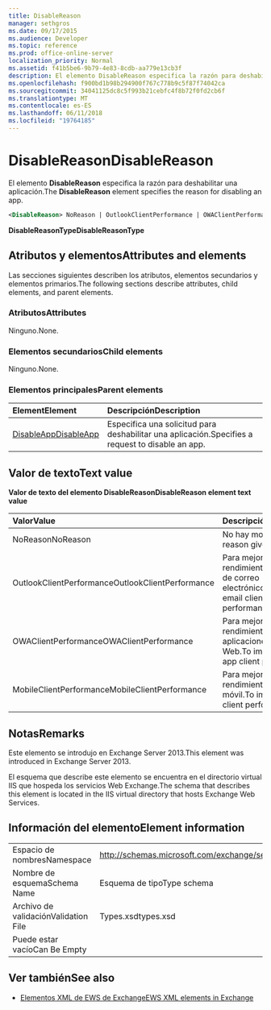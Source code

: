```yaml
---
title: DisableReason
manager: sethgros
ms.date: 09/17/2015
ms.audience: Developer
ms.topic: reference
ms.prod: office-online-server
localization_priority: Normal
ms.assetid: f41b5be6-9b79-4e83-8cdb-aa779e13cb3f
description: El elemento DisableReason especifica la razón para deshabilitar una aplicación.
ms.openlocfilehash: f900bd1b98b294900f767c778b9c5f87f74042ca
ms.sourcegitcommit: 34041125dc8c5f993b21cebfc4f8b72f0fd2cb6f
ms.translationtype: MT
ms.contentlocale: es-ES
ms.lasthandoff: 06/11/2018
ms.locfileid: "19764185"
---
```

# <a name="disablereason"></a><span data-ttu-id="70df1-103">DisableReason</span><span class="sxs-lookup"><span data-stu-id="70df1-103">DisableReason</span></span>

<span data-ttu-id="70df1-104">El elemento **DisableReason** especifica la razón para deshabilitar una aplicación.</span><span class="sxs-lookup"><span data-stu-id="70df1-104">The **DisableReason** element specifies the reason for disabling an app.</span></span> 
  
```XML
<DisableReason> NoReason | OutlookClientPerformance | OWAClientPerformance | MobileClientPerformance </DisableReason>
```

 <span data-ttu-id="70df1-105">**DisableReasonType**</span><span class="sxs-lookup"><span data-stu-id="70df1-105">**DisableReasonType**</span></span>
## <a name="attributes-and-elements"></a><span data-ttu-id="70df1-106">Atributos y elementos</span><span class="sxs-lookup"><span data-stu-id="70df1-106">Attributes and elements</span></span>

<span data-ttu-id="70df1-107">Las secciones siguientes describen los atributos, elementos secundarios y elementos primarios.</span><span class="sxs-lookup"><span data-stu-id="70df1-107">The following sections describe attributes, child elements, and parent elements.</span></span>
  
### <a name="attributes"></a><span data-ttu-id="70df1-108">Atributos</span><span class="sxs-lookup"><span data-stu-id="70df1-108">Attributes</span></span>

<span data-ttu-id="70df1-109">Ninguno.</span><span class="sxs-lookup"><span data-stu-id="70df1-109">None.</span></span>
  
### <a name="child-elements"></a><span data-ttu-id="70df1-110">Elementos secundarios</span><span class="sxs-lookup"><span data-stu-id="70df1-110">Child elements</span></span>

<span data-ttu-id="70df1-111">Ninguno.</span><span class="sxs-lookup"><span data-stu-id="70df1-111">None.</span></span>
  
### <a name="parent-elements"></a><span data-ttu-id="70df1-112">Elementos principales</span><span class="sxs-lookup"><span data-stu-id="70df1-112">Parent elements</span></span>

|<span data-ttu-id="70df1-113">**Element**</span><span class="sxs-lookup"><span data-stu-id="70df1-113">**Element**</span></span>|<span data-ttu-id="70df1-114">**Descripción**</span><span class="sxs-lookup"><span data-stu-id="70df1-114">**Description**</span></span>|
|:-----|:-----|
|[<span data-ttu-id="70df1-115">DisableApp</span><span class="sxs-lookup"><span data-stu-id="70df1-115">DisableApp</span></span>](disableapp.md) <br/> |<span data-ttu-id="70df1-116">Especifica una solicitud para deshabilitar una aplicación.</span><span class="sxs-lookup"><span data-stu-id="70df1-116">Specifies a request to disable an app.</span></span>  <br/> |
   
## <a name="text-value"></a><span data-ttu-id="70df1-117">Valor de texto</span><span class="sxs-lookup"><span data-stu-id="70df1-117">Text value</span></span>

<span data-ttu-id="70df1-118">**Valor de texto del elemento DisableReason**</span><span class="sxs-lookup"><span data-stu-id="70df1-118">**DisableReason element text value**</span></span>

|<span data-ttu-id="70df1-119">**Valor**</span><span class="sxs-lookup"><span data-stu-id="70df1-119">**Value**</span></span>|<span data-ttu-id="70df1-120">**Descripción**</span><span class="sxs-lookup"><span data-stu-id="70df1-120">**Description**</span></span>|
|:-----|:-----|
|<span data-ttu-id="70df1-121">NoReason</span><span class="sxs-lookup"><span data-stu-id="70df1-121">NoReason</span></span>  <br/> |<span data-ttu-id="70df1-122">No hay motivo</span><span class="sxs-lookup"><span data-stu-id="70df1-122">No reason given</span></span>  <br/> |
|<span data-ttu-id="70df1-123">OutlookClientPerformance</span><span class="sxs-lookup"><span data-stu-id="70df1-123">OutlookClientPerformance</span></span>  <br/> |<span data-ttu-id="70df1-124">Para mejorar el rendimiento del cliente de correo electrónico.</span><span class="sxs-lookup"><span data-stu-id="70df1-124">To improve email client performance.</span></span>  <br/> |
|<span data-ttu-id="70df1-125">OWAClientPerformance</span><span class="sxs-lookup"><span data-stu-id="70df1-125">OWAClientPerformance</span></span>  <br/> |<span data-ttu-id="70df1-126">Para mejorar el rendimiento de las aplicaciones cliente Web.</span><span class="sxs-lookup"><span data-stu-id="70df1-126">To improve Web app client performance.</span></span>  <br/> |
|<span data-ttu-id="70df1-127">MobileClientPerformance</span><span class="sxs-lookup"><span data-stu-id="70df1-127">MobileClientPerformance</span></span>  <br/> |<span data-ttu-id="70df1-128">Para mejorar el rendimiento de cliente móvil.</span><span class="sxs-lookup"><span data-stu-id="70df1-128">To improve mobile client performance.</span></span>  <br/> |
   
## <a name="remarks"></a><span data-ttu-id="70df1-129">Notas</span><span class="sxs-lookup"><span data-stu-id="70df1-129">Remarks</span></span>

<span data-ttu-id="70df1-130">Este elemento se introdujo en Exchange Server 2013.</span><span class="sxs-lookup"><span data-stu-id="70df1-130">This element was introduced in Exchange Server 2013.</span></span>
  
<span data-ttu-id="70df1-131">El esquema que describe este elemento se encuentra en el directorio virtual IIS que hospeda los servicios Web Exchange.</span><span class="sxs-lookup"><span data-stu-id="70df1-131">The schema that describes this element is located in the IIS virtual directory that hosts Exchange Web Services.</span></span>
  
## <a name="element-information"></a><span data-ttu-id="70df1-132">Información del elemento</span><span class="sxs-lookup"><span data-stu-id="70df1-132">Element information</span></span>

|||
|:-----|:-----|
|<span data-ttu-id="70df1-133">Espacio de nombres</span><span class="sxs-lookup"><span data-stu-id="70df1-133">Namespace</span></span>  <br/> |http://schemas.microsoft.com/exchange/services/2006/types  <br/> |
|<span data-ttu-id="70df1-134">Nombre de esquema</span><span class="sxs-lookup"><span data-stu-id="70df1-134">Schema Name</span></span>  <br/> |<span data-ttu-id="70df1-135">Esquema de tipo</span><span class="sxs-lookup"><span data-stu-id="70df1-135">Type schema</span></span>  <br/> |
|<span data-ttu-id="70df1-136">Archivo de validación</span><span class="sxs-lookup"><span data-stu-id="70df1-136">Validation File</span></span>  <br/> |<span data-ttu-id="70df1-137">Types.xsd</span><span class="sxs-lookup"><span data-stu-id="70df1-137">types.xsd</span></span>  <br/> |
|<span data-ttu-id="70df1-138">Puede estar vacío</span><span class="sxs-lookup"><span data-stu-id="70df1-138">Can Be Empty</span></span>  <br/> ||
   
## <a name="see-also"></a><span data-ttu-id="70df1-139">Ver también</span><span class="sxs-lookup"><span data-stu-id="70df1-139">See also</span></span>

- [<span data-ttu-id="70df1-140">Elementos XML de EWS de Exchange</span><span class="sxs-lookup"><span data-stu-id="70df1-140">EWS XML elements in Exchange</span></span>](ews-xml-elements-in-exchange.md)

